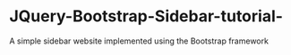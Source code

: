 # JQuery-Bootstrap-Sidebar-tutorial-
A simple sidebar website implemented using the Bootstrap framework
